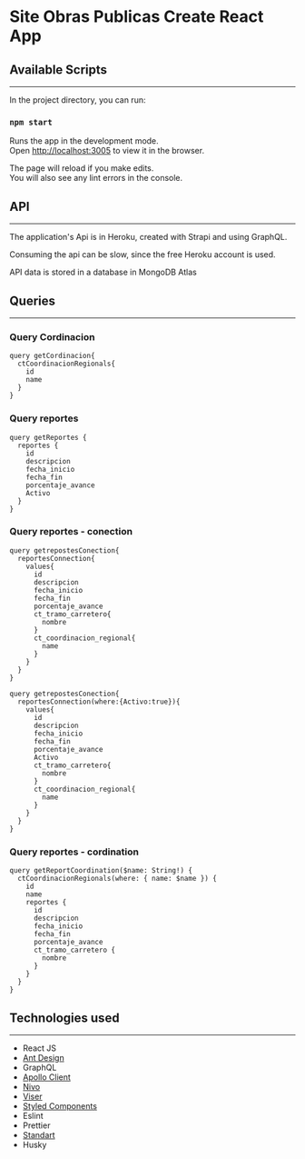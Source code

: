 # Site Obras Publicas Create React App

## Available Scripts
___

In the project directory, you can run:

### `npm start`

Runs the app in the development mode.\
Open [http://localhost:3005](http://localhost:3005) to view it in the browser.

The page will reload if you make edits.\
You will also see any lint errors in the console.

## API
___

The application's Api is in Heroku, created with Strapi and using GraphQL.

Consuming the api can be slow, since the free Heroku account is used.

API data is stored in a database in MongoDB Atlas

## Queries
___
### Query Cordinacion

```
query getCordinacion{
  ctCoordinacionRegionals{
    id
    name
  }
}
```
### Query reportes

```
query getReportes {
  reportes {
    id
    descripcion
    fecha_inicio
    fecha_fin
    porcentaje_avance
    Activo
  }
}
```
### Query reportes - conection

```
query getrepostesConection{
  reportesConnection{
    values{
      id
      descripcion
      fecha_inicio
      fecha_fin
      porcentaje_avance
      ct_tramo_carretero{
        nombre
      }
      ct_coordinacion_regional{
        name
      }
    }
  }
}

query getrepostesConection{
  reportesConnection(where:{Activo:true}){
    values{
      id
      descripcion
      fecha_inicio
      fecha_fin
      porcentaje_avance
      Activo
      ct_tramo_carretero{
        nombre
      }
      ct_coordinacion_regional{
        name
      }
    }
  }
}
```
### Query reportes - cordination

```
query getReportCoordination($name: String!) {
  ctCoordinacionRegionals(where: { name: $name }) {
    id
    name
    reportes {
      id
      descripcion
      fecha_inicio
      fecha_fin
      porcentaje_avance
      ct_tramo_carretero {
        nombre
      }
    }
  }
}
```

## Technologies used
___

- React JS
- [Ant Design](https://ant.design/)
- GraphQL
- [Apollo Client](https://www.apollographql.com/docs/react/)
- [Nivo](https://nivo.rocks/)
- [Viser](https://viserjs.gitee.io/)
- [Styled Components](https://styled-components.com/)
- Eslint
- Prettier
- [Standart](https://standardjs.com/)
- Husky

